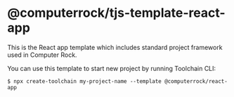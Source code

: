 # @computerrock/tjs-template-react-app

This is the React app template which includes standard project framework used in Computer Rock.

You can use this template to start new project by running Toolchain CLI:

```shell
$ npx create-toolchain my-project-name --template @computerrock/react-app
```
